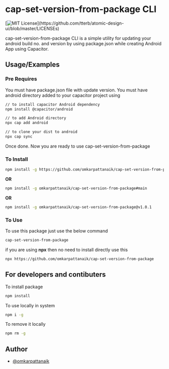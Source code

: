 # cap-set-version-from-package CLI

[![MIT License](https://img.shields.io/apm/l/atomic-design-ui.svg?)](https://github.com/tterb/atomic-design-ui/blob/master/LICENSEs)

cap-set-version-from-package CLI is a simple utility for updating  your android build no. and version by using package.json while creating Android App using Capacitor.

## Usage/Examples

### Pre Requires

You must have package.json file with update version. You must have android directory added to your capacitor project using

```bash
// to install capacitor Android dependency
npm install @capacitor/android

// to add Android directory
npx cap add android

// to clone your dist to android
npx cap sync

```

Once done. Now you are ready to use cap-set-version-from-package

### To Install

```bash
npm install -g https://github.com/omkarpattanaik/cap-set-version-from-package
```

**OR**
```bash
npm install -g omkarpattanaik/cap-set-version-from-package#main
```

**OR**
```bash
npm install -g omkarpattanaik/cap-set-version-from-package@v1.0.1
```

### To Use

To use this package just use the below command

```bash
cap-set-version-from-package
```

if you are using **npx** then no need to install directly use this

```bash
npx https://github.com/omkarpattanaik/cap-set-version-from-package
```

## For developers and contibuters
To install package
```bash
npm install
```
To use  locally in system
```bash
npm i -g
```

To remove it locally
```bash
npm rm -g
```

## Author

- [@omkarpattanaik](https://www.github.com/omkarpattanaik)
